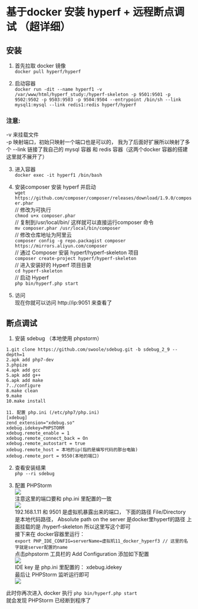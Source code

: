 # 基于docker 安装 hyperf + 远程断点调试 （超详细）

## 安装

1. 首先拉取 docker 镜像  
`docker pull hyperf/hyperf`

2. 启动容器  
`docker run -dit --name hyperf1 -v /var/www/html/hyperf_study:/hyperf-skeleton -p 9501:9501 -p 9502:9502 -p 9503:9503 -p 9504:9504 --entrypoint /bin/sh --link mysql1:mysql --link redis1:redis hyperf/hyperf`

### 注意:
-v 来挂载文件  
-p 映射端口，初始只映射一个端口也是可以的， 我为了后面好扩展所以映射了多个
--link 链接了我自己的 mysql 容器 和 redis 容器（这两个docker 容器的搭建这里就不展开了）

3. 进入容器  
`docker exec -it hyperf1 /bin/bash`
4. 安装composer 安装 hyperf 并启动  
`wget https://github.com/composer/composer/releases/download/1.9.0/composer.phar`  
// 修改为可执行  
`chmod u+x composer.phar`  
// 复制到/usr/local/bin/ 这样就可以直接运行composer 命令  
`mv composer.phar /usr/local/bin/composer`  
// 修改仓库地址为阿里云  
`composer config -g repo.packagist composer https://mirrors.aliyun.com/composer`  
// 通过 Composer 安装 hyperf/hyperf-skeleton 项目  
`composer create-project hyperf/hyperf-skeleton`  
// 进入安装好的 Hyperf 项目目录  
`cd hyperf-skeleton`  
// 启动 Hyperf  
`php bin/hyperf.php start`  

5. 访问  
现在你就可以访问 http://ip:9051 来查看了

## 断点调试

1. 安装 sdebug （本地使用 phpstorm）   
```
1.git clone https://github.com/swoole/sdebug.git -b sdebug_2_9 --depth=1
2.apk add php7-dev
3.phpize
4.apk add gcc
5.apk add g++
6.apk add make
7../configure
8.make clean
9.make
10.make install

11. 配置 php.ini (/etc/php7/php.ini)
[xdebug]
zend_extension="xdebug.so"
xdebug.idekey=PHPSTORM
xdebug.remote_enable = 1
xdebug.remote_connect_back = On
xdebug.remote_autostart = true
xdebug.remote_host = 本地的ip(指的是编写代码的那台电脑)
xdebug.remote_port = 9550(本地的端口)

```
2. 查看安装结果  
`php --ri sdebug`

3. 配置 PHPStorm  
<img src="https://raw.githubusercontent.com/ALawating-Rex/doc_asset/master/docker_hyperf/phpstorm_debug1.png"></img>  
注意这里的端口要和 php.ini 里配置的一致    
<img src="https://raw.githubusercontent.com/ALawating-Rex/doc_asset/master/docker_hyperf/phpstorm_servers1.png"></img>  
192.168.1.11 和 9501 是虚拟机暴露出来的端口， 下面的路径 File/Directory 是本地代码路径， Absolute path on the server 是docker里hyperf的路径
上面挂载的是 /hyperf-skeleton 所以这里写这个即可  
接下来在 docker容器里运行：  
`export PHP_IDE_CONFIG=serverName=虚拟机11_docker_hyperf3 // 这里的名字就是server配置的name`      
点击phpstorm 工具栏的 Add Configuration 添加如下配置  
<img src="https://raw.githubusercontent.com/ALawating-Rex/doc_asset/master/docker_hyperf/run_debug1.png"></img>    
IDE key 是 php.ini 里配置的： xdebug.idekey  
最后让 PHPStorm 监听运行即可  
<img src="https://raw.githubusercontent.com/ALawating-Rex/doc_asset/master/docker_hyperf/run_debug2.png"></img> 

此时你再次进入 docker 执行 
`php bin/hyperf.php start`  
就会发现 PHPStorm 已经断到程序了

